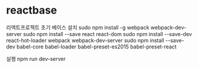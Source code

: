 # reactbase
리액트프로젝트 초기 베이스
설치
sudo npm install -g webpack webpack-dev-server
sudo npm install --save react react-dom
sudo npm install --save-dev react-hot-loader webpack webpack-dev-server
sudo npm install --save-dev babel-core babel-loader babel-preset-es2015 babel-preset-react 

실행
npm run dev-server

